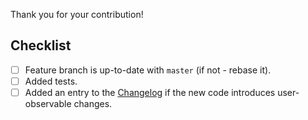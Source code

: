 Thank you for your contribution!

## Checklist
- [ ] Feature branch is up-to-date with `master` (if not - rebase it).
- [ ] Added tests.
- [ ] Added an entry to the [Changelog](../blob/master/CHANGELOG.md) if the new 
  code introduces user-observable changes.

[1]: http://chris.beams.io/posts/git-commit/
